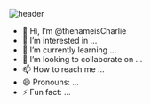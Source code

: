 ![header](https://capsule-render.vercel.app/api?type=venom&color=timeGradient&theme=shadow_green&text=Charlie&theme=shadow_red)


- 👋 Hi, I’m @thenameisCharlie
- 👀 I’m interested in ...
- 🌱 I’m currently learning ...
- 💞️ I’m looking to collaborate on ...
- 📫 How to reach me ...
- 😄 Pronouns: ...
- ⚡ Fun fact: ...

<!---
thenameisCharlie/thenameisCharlie is a ✨ special ✨ repository because its `README.md` (this file) appears on your GitHub profile.
You can click the Preview link to take a look at your changes.
--->
